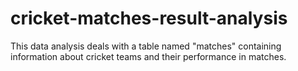 # cricket-matches-result-analysis
This data analysis deals with a table named "matches" containing information about cricket teams and their performance in matches.
